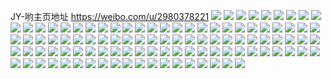JY-哟主页地址 https://weibo.com/u/2980378221 
![](https://wx4.sinaimg.cn/mw2000/b1a4f66dgy1h7hq5qtmgmj22801o07wi.jpg) 
![](https://wx4.sinaimg.cn/mw2000/b1a4f66dgy1h7hq5t4rdnj22801o04qq.jpg) 
![](https://wx4.sinaimg.cn/mw2000/b1a4f66dgy1h7hq5rllcxj22c01r0npd.jpg) 
![](https://wx4.sinaimg.cn/mw2000/b1a4f66dgy1h7hq5vvugvj22801o01ky.jpg) 
![](https://wx4.sinaimg.cn/mw2000/b1a4f66dgy1h7hq5uj48tj22801o0x6p.jpg) 
![](https://wx4.sinaimg.cn/mw2000/b1a4f66dgy1h6ryl31g5zj23401r0kjo.jpg) 
![](https://wx4.sinaimg.cn/mw2000/b1a4f66dgy1h6ryl4znovj23401r01l1.jpg) 
![](https://wx4.sinaimg.cn/mw2000/b1a4f66dgy1h6ryl0ne9lj23401r0u0y.jpg) 
![](https://wx4.sinaimg.cn/mw2000/b1a4f66dgy1h6rykynkfcj22801o0qv7.jpg) 
![](https://wx4.sinaimg.cn/mw2000/b1a4f66dgy1h6ryl7mg79j21xw1gfb2a.jpg) 
![](https://wx4.sinaimg.cn/mw2000/b1a4f66dgy1h6ryl5uxgcj23401r0b29.jpg) 
![](https://wx4.sinaimg.cn/mw2000/b1a4f66dgy1h4yevhpg2cj22342s74qr.jpg) 
![](https://wx4.sinaimg.cn/mw2000/b1a4f66dgy1h4yevjxg1fj22c0340hdx.jpg) 
![](https://wx4.sinaimg.cn/mw2000/b1a4f66dgy1h4yevll9irj22592v1b2b.jpg) 
![](https://wx4.sinaimg.cn/mw2000/b1a4f66dgy1h4yevmv1pzj22c02c0x6q.jpg) 
![](https://wx4.sinaimg.cn/mw2000/b1a4f66dgy1h4yevove45j22c02c0npf.jpg) 
![](https://wx4.sinaimg.cn/mw2000/b1a4f66dgy1h4yexdg96aj22c02c01kz.jpg) 
![](https://wx4.sinaimg.cn/mw2000/b1a4f66dgy1h4yew01x7oj22c0340qv8.jpg) 
![](https://wx4.sinaimg.cn/mw2000/b1a4f66dgy1h4yew2u94rj22c0340x6s.jpg) 
![](https://wx4.sinaimg.cn/mw2000/b1a4f66dgy1h4yevgar9cj22c0340x6s.jpg) 
![](https://wx4.sinaimg.cn/mw2000/b1a4f66dgy1h46tg9f44ij22c0340e84.jpg) 
![](https://wx4.sinaimg.cn/mw2000/b1a4f66dgy1h46tge9hrtj21r61r6qlb.jpg) 
![](https://wx4.sinaimg.cn/mw2000/b1a4f66dgy1h46tggqw2gj229131y7wj.jpg) 
![](https://wx4.sinaimg.cn/mw2000/b1a4f66dgy1h46tg5gde1j22bk3404qr.jpg) 
![](https://wx4.sinaimg.cn/mw2000/b1a4f66dgy1h46tg3k7zuj22c02c0b2b.jpg) 
![](https://wx4.sinaimg.cn/mw2000/b1a4f66dgy1h46tg77st1j22c0340hdv.jpg) 
![](https://wx4.sinaimg.cn/mw2000/b1a4f66dgy1h46tgavc4oj22c02c07wj.jpg) 
![](https://wx4.sinaimg.cn/mw2000/b1a4f66dgy1h46x6v24lfj22c02c0qv7.jpg) 
![](https://wx4.sinaimg.cn/mw2000/b1a4f66dgy1h32akxdy62j21o01o0kjl.jpg) 
![](https://wx4.sinaimg.cn/mw2000/b1a4f66dgy1h329xuw9p7j22c02c01kx.jpg) 
![](https://wx4.sinaimg.cn/mw2000/b1a4f66dgy1h329xtnpbej22c02c07wh.jpg) 
![](https://wx4.sinaimg.cn/mw2000/b1a4f66dgy1h329xw8xsjj20sg0sg7k0.jpg) 
![](https://wx4.sinaimg.cn/mw2000/b1a4f66dgy1h32avi1cf9j22c02c0b2a.jpg) 
![](https://wx4.sinaimg.cn/mw2000/b1a4f66dgy1h329xxjcmej22c02c0b29.jpg) 
![](https://wx4.sinaimg.cn/mw2000/b1a4f66dgy1h329xqzusej21nm1nmkjl.jpg) 
![](https://wx4.sinaimg.cn/mw2000/b1a4f66dgy1h32al7xitqj22c02c0b29.jpg) 
![](https://wx4.sinaimg.cn/mw2000/b1a4f66dgy1h0yvxhtwppj21ln24vb29.jpg) 
![](https://wx4.sinaimg.cn/mw2000/b1a4f66dgy1h0yvxkq728j21m225fb29.jpg) 
![](https://wx4.sinaimg.cn/mw2000/b1a4f66dgy1h0yvxfoq98j21o0280hdt.jpg) 
![](https://wx4.sinaimg.cn/mw2000/b1a4f66dgy1h0yvxo5d16j21o0280kjl.jpg) 
![](https://wx4.sinaimg.cn/mw2000/b1a4f66dgy1gyvnpn9r2tj22c02c07wi.jpg) 
![](https://wx4.sinaimg.cn/mw2000/b1a4f66dgy1gyvnpyerrrj22c02c0hdu.jpg) 
![](https://wx4.sinaimg.cn/mw2000/b1a4f66dgy1gyvnpqctxhj22c02c07wi.jpg) 
![](https://wx4.sinaimg.cn/mw2000/b1a4f66dgy1gyvnpgt74jj226b2wenpe.jpg) 
![](https://wx4.sinaimg.cn/mw2000/b1a4f66dgy1gyvnpu7ypij228y28yx6q.jpg) 
![](https://wx4.sinaimg.cn/mw2000/b1a4f66dgy1gyvnq0pe5lj221j21je81.jpg) 
![](https://wx4.sinaimg.cn/mw2000/b1a4f66dgy1gyvnpdne7vj22c0340x6r.jpg) 
![](https://wx4.sinaimg.cn/mw2000/b1a4f66dgy1gyvnpj0pvzj22c02c0b29.jpg) 
![](https://wx4.sinaimg.cn/mw2000/b1a4f66dgy1gyvnp5yq6yj22c0340kjn.jpg) 
![](https://wx4.sinaimg.cn/mw2000/b1a4f66dgy1gxov7pmzwbj23402c0b2a.jpg) 
![](https://wx4.sinaimg.cn/mw2000/b1a4f66dgy1gxok6p0xvqj2251251qv6.jpg) 
![](https://wx4.sinaimg.cn/mw2000/b1a4f66dgy1gxov7rlfovj23402c07wi.jpg) 
![](https://wx4.sinaimg.cn/mw2000/b1a4f66dgy1gxok6smpuij21080r6n99.jpg) 
![](https://wx4.sinaimg.cn/mw2000/b1a4f66dgy1gxov8cyh2wj22ds1sc7wj.jpg) 
![](https://wx4.sinaimg.cn/mw2000/b1a4f66dgy1gxok6jvmfzj23402c07wi.jpg) 
![](https://wx4.sinaimg.cn/mw2000/b1a4f66dgy1gxov8o7ldfj23402c0npg.jpg) 
![](https://wx4.sinaimg.cn/mw2000/b1a4f66dgy1gxov8gr2faj21o0280x6p.jpg) 
![](https://wx4.sinaimg.cn/mw2000/b1a4f66dgy1gxov8l9v4lj23402c0hdw.jpg) 
![](https://wx4.sinaimg.cn/mw2000/b1a4f66dgy1gvzf5nvs07j22c02c01kz.jpg) 
![](https://wx4.sinaimg.cn/mw2000/b1a4f66dgy1gvz8tisrp6j22c0340npe.jpg) 
![](https://wx4.sinaimg.cn/mw2000/b1a4f66dgy1gvzf152pwfj21vb1vab29.jpg) 
![](https://wx4.sinaimg.cn/mw2000/b1a4f66dgy1gvz8kei8r6j22c02c0e2q.jpg) 
![](https://wx4.sinaimg.cn/mw2000/b1a4f66dgy1gvz8kp4grpj22c02c04qr.jpg) 
![](https://wx4.sinaimg.cn/mw2000/b1a4f66dgy1gvyt6z1q8yj20u00u0td5.jpg) 
![](https://wx4.sinaimg.cn/mw2000/b1a4f66dgy1gvz8liirzhj22c02c04qq.jpg) 
![](https://wx4.sinaimg.cn/mw2000/b1a4f66dgy1gvz8l4mr2ij22222rlkjl.jpg) 
![](https://wx4.sinaimg.cn/mw2000/b1a4f66dgy1gvz8uk1vz4j21y11y1b29.jpg) 
![](https://wx4.sinaimg.cn/mw2000/b1a4f66dgy1gvz8kst9y7j21wn2jj1ky.jpg) 
![](https://wx4.sinaimg.cn/mw2000/b1a4f66dgy1gvz8kxyfhqj21w51w5b2a.jpg) 
![](https://wx4.sinaimg.cn/mw2000/b1a4f66dgy1gvz8siwil5j22c02c0x6p.jpg) 
![](https://wx4.sinaimg.cn/mw2000/b1a4f66dgy1gwgui7mb49j2140140k19.jpg) 
![](https://wx4.sinaimg.cn/mw2000/b1a4f66dgy1gvsp29o1c9j20u00u0tgv.jpg) 
![](https://wx4.sinaimg.cn/mw2000/b1a4f66dgy1gwgui4rlf5j2140140gtz.jpg) 
![](https://wx4.sinaimg.cn/mw2000/b1a4f66dgy1gvsp28d3dfj21400u0aml.jpg) 
![](https://wx4.sinaimg.cn/mw2000/b1a4f66dgy1gvsp2bqgryj21400u0tei.jpg) 
![](https://wx4.sinaimg.cn/mw2000/b1a4f66dgy1gwgui5uuogj23402c01ky.jpg) 
![](https://wx4.sinaimg.cn/mw2000/b1a4f66dgy1gvsp2auiq9j20u00u0grp.jpg) 
![](https://wx4.sinaimg.cn/mw2000/b1a4f66dgy1gwgui702doj2140140alm.jpg) 
![](https://wx4.sinaimg.cn/mw2000/b1a4f66dgy1gvsp2bbmjhj21400u078y.jpg) 
![](https://wx4.sinaimg.cn/mw2000/003fHmwtgy1guw4o2ga83j61o01o01kx02.jpg) 
![](https://wx4.sinaimg.cn/mw2000/003fHmwtgy1guvnzc2q1wj61o01o0qqb02.jpg) 
![](https://wx4.sinaimg.cn/mw2000/003fHmwtgy1guw4o3memkj61ng1ng1g102.jpg) 
![](https://wx4.sinaimg.cn/mw2000/003fHmwtgy1gussluljepj62c02c04qq02.jpg) 
![](https://wx4.sinaimg.cn/mw2000/b1a4f66dgy1gwgug861n8j20w51g5h2o.jpg) 
![](https://wx4.sinaimg.cn/mw2000/003fHmwtgy1gussm9tz20j60u00u0qb002.jpg) 
![](https://wx4.sinaimg.cn/mw2000/003fHmwtgy1gussnatumhj62yr282kjm02.jpg) 
![](https://wx4.sinaimg.cn/mw2000/003fHmwtgy1gussn7mrcdj62c02c0u0z02.jpg) 
![](https://wx4.sinaimg.cn/mw2000/003fHmwtgy1gussndiuhkj63402c01kx02.jpg) 
![](https://wx4.sinaimg.cn/mw2000/003fHmwtgy1gussmpwtd0j62802801kz02.jpg) 
![](https://wx4.sinaimg.cn/mw2000/003fHmwtgy1gussnl5dbuj618g17e7wh02.jpg) 
![](https://wx4.sinaimg.cn/mw2000/003fHmwtgy1gussm8w0t3j627s27sb2b02.jpg) 
![](https://wx4.sinaimg.cn/mw2000/003fHmwtgy1gu7ettk620j60u00u0gx602.jpg) 
![](https://wx4.sinaimg.cn/mw2000/003fHmwtgy1gu7elwei36j63402bz4qs02.jpg) 
![](https://wx4.sinaimg.cn/mw2000/003fHmwtgy1gu7emhqxuxj6340340npe02.jpg) 
![](https://wx4.sinaimg.cn/mw2000/003fHmwtgy1gu7em1c7bkj61gi1xub2902.jpg) 
![](https://wx4.sinaimg.cn/mw2000/003fHmwtgy1gu7em9h1lrj6340340b2e02.jpg) 
![](https://wx4.sinaimg.cn/mw2000/003fHmwtgy1gu7em36ku0j619q1ot1jp02.jpg) 
![](https://wx4.sinaimg.cn/mw2000/003fHmwtgy1gu7eme9pwmj6340340hdx02.jpg) 
![](https://wx4.sinaimg.cn/mw2000/003fHmwtgy1gu7em4l1j0j62c02c0kjm02.jpg) 
![](https://wx4.sinaimg.cn/mw2000/003fHmwtgy1gu7elzdb16j629h29hnpe02.jpg) 
![](https://wx4.sinaimg.cn/mw2000/003fHmwtgy1gtovt6np3aj61o0280e8102.jpg) 
![](https://wx4.sinaimg.cn/mw2000/003fHmwtgy1gtovt8cln2j61bq1rnx1k02.jpg) 
![](https://wx4.sinaimg.cn/mw2000/003fHmwtgy1gtovt9vh05j61f21w3ayl02.jpg) 
